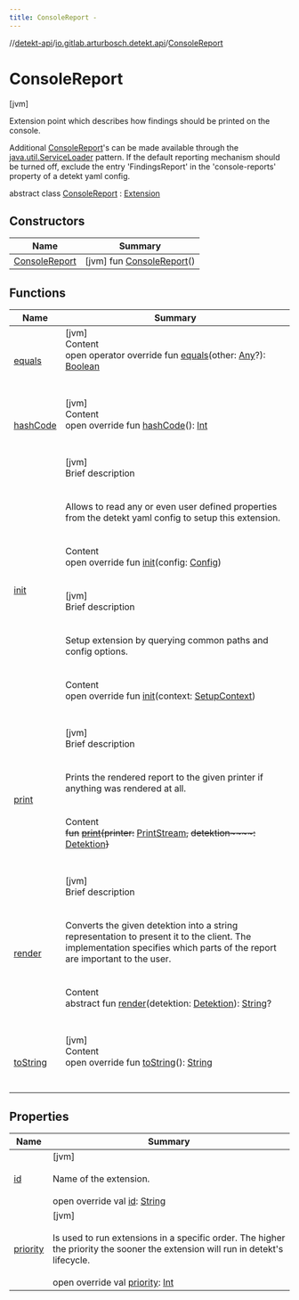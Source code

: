 ```yaml
---
title: ConsoleReport -
---
```

//[detekt-api](../../index.md)/[io.gitlab.arturbosch.detekt.api](../index.md)/[ConsoleReport](index.md)



# ConsoleReport  
 [jvm] 



Extension point which describes how findings should be printed on the console.



Additional [ConsoleReport](index.md)'s can be made available through the [java.util.ServiceLoader](https://docs.oracle.com/javase/8/docs/api/java/util/ServiceLoader.html) pattern. If the default reporting mechanism should be turned off, exclude the entry 'FindingsReport' in the 'console-reports' property of a detekt yaml config.



abstract class [ConsoleReport](index.md) : [Extension](../-extension/index.md)   


## Constructors  
  
|  Name|  Summary| 
|---|---|
| [ConsoleReport](-console-report.md)|  [jvm] fun [ConsoleReport](-console-report.md)()   <br>


## Functions  
  
|  Name|  Summary| 
|---|---|
| [equals](../../io.gitlab.arturbosch.detekt.api.internal/-simple-notification/index.md#kotlin/Any/equals/#kotlin.Any?/PointingToDeclaration/)| [jvm]  <br>Content  <br>open operator override fun [equals](../../io.gitlab.arturbosch.detekt.api.internal/-simple-notification/index.md#kotlin/Any/equals/#kotlin.Any?/PointingToDeclaration/)(other: [Any](https://kotlinlang.org/api/latest/jvm/stdlib/kotlin/-any/index.html)?): [Boolean](https://kotlinlang.org/api/latest/jvm/stdlib/kotlin/-boolean/index.html)  <br><br><br>
| [hashCode](../../io.gitlab.arturbosch.detekt.api.internal/-simple-notification/index.md#kotlin/Any/hashCode/#/PointingToDeclaration/)| [jvm]  <br>Content  <br>open override fun [hashCode](../../io.gitlab.arturbosch.detekt.api.internal/-simple-notification/index.md#kotlin/Any/hashCode/#/PointingToDeclaration/)(): [Int](https://kotlinlang.org/api/latest/jvm/stdlib/kotlin/-int/index.html)  <br><br><br>
| [init](../-extension/init.md)| [jvm]  <br>Brief description  <br><br><br>Allows to read any or even user defined properties from the detekt yaml config to setup this extension.<br><br>  <br>Content  <br>open override fun [init](../-extension/init.md)(config: [Config](../-config/index.md))  <br><br><br>[jvm]  <br>Brief description  <br><br><br>Setup extension by querying common paths and config options.<br><br>  <br>Content  <br>open override fun [init](../-extension/init.md)(context: [SetupContext](../-setup-context/index.md))  <br><br><br>
| [print](print.md)| [jvm]  <br>Brief description  <br><br><br>Prints the rendered report to the given printer if anything was rendered at all.<br><br>  <br>Content  <br>~~fun~~ [~~print~~](print.md)~~(~~~~printer~~~~:~~ [PrintStream](https://docs.oracle.com/javase/8/docs/api/java/io/PrintStream.html)~~,~~ ~~detektion~~~~:~~ [Detektion](../-detektion/index.md)~~)~~  <br><br><br>
| [render](render.md)| [jvm]  <br>Brief description  <br><br><br>Converts the given detektion into a string representation to present it to the client. The implementation specifies which parts of the report are important to the user.<br><br>  <br>Content  <br>abstract fun [render](render.md)(detektion: [Detektion](../-detektion/index.md)): [String](https://kotlinlang.org/api/latest/jvm/stdlib/kotlin/-string/index.html)?  <br><br><br>
| [toString](../../io.gitlab.arturbosch.detekt.api.internal/-path-filters/-companion/index.md#kotlin/Any/toString/#/PointingToDeclaration/)| [jvm]  <br>Content  <br>open override fun [toString](../../io.gitlab.arturbosch.detekt.api.internal/-path-filters/-companion/index.md#kotlin/Any/toString/#/PointingToDeclaration/)(): [String](https://kotlinlang.org/api/latest/jvm/stdlib/kotlin/-string/index.html)  <br><br><br>


## Properties  
  
|  Name|  Summary| 
|---|---|
| [id](index.md#io.gitlab.arturbosch.detekt.api/ConsoleReport/id/#/PointingToDeclaration/)|  [jvm] <br><br>Name of the extension.<br><br>open override val [id](index.md#io.gitlab.arturbosch.detekt.api/ConsoleReport/id/#/PointingToDeclaration/): [String](https://kotlinlang.org/api/latest/jvm/stdlib/kotlin/-string/index.html)   <br>
| [priority](index.md#io.gitlab.arturbosch.detekt.api/ConsoleReport/priority/#/PointingToDeclaration/)|  [jvm] <br><br>Is used to run extensions in a specific order. The higher the priority the sooner the extension will run in detekt's lifecycle.<br><br>open override val [priority](index.md#io.gitlab.arturbosch.detekt.api/ConsoleReport/priority/#/PointingToDeclaration/): [Int](https://kotlinlang.org/api/latest/jvm/stdlib/kotlin/-int/index.html)   <br>

